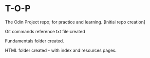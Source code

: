 # T-O-P
The Odin Project repo; for practice and learning. [Initial repo creation]

Git commands reference txt file created

Fundamentals folder created.

HTML folder created - with index and resources pages.